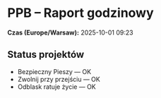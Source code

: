 # PPB – Raport godzinowy
**Czas (Europe/Warsaw):** 2025-10-01 09:23

## Status projektów
- Bezpieczny Pieszy — OK
- Zwolnij przy przejściu — OK
- Odblask ratuje życie — OK

